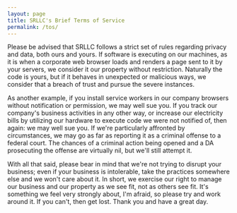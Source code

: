 ```yaml
---
layout: page
title: SRLLC's Brief Terms of Service
permalink: /tos/
---
```


Please be advised that SRLLC follows a strict set of rules regarding privacy and data, both ours and yours.  If software is executing on our machines, as it is when a corporate web browser loads and renders a page sent to it by your servers, we consider it our property without restriction.  Naturally the code is yours, but if it behaves in unexpected or malicious ways, we consider that a breach of trust and pursue the severe instances.

As another example, if you install service workers in our company browsers without notification or permission, we may well sue you.  If you track our company's business activities in any other way, or increase our electricity bills by utilizing our hardware to execute code we were not notified of, then again: we may well sue you.  If we're particularly affronted by circumstances, we may go as far as reporting it as a criminal offense to a federal court.  The chances of a criminal action being opened and a DA prosecuting the offense are virtually nil, but we'll still attempt it.

With all that said, please bear in mind that we're not trying to disrupt your business; even if your business is intolerable, take the practices somewhere else and we won't care about it.  In short, we exercise our right to manage our business and our property as we see fit, not as others see fit.  It's something we feel very strongly about, I'm afraid, so please try and work around it.  If you can't, then get lost.  Thank you and have a great day.
